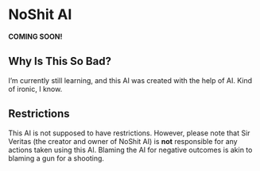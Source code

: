 # NoShit AI  
**COMING SOON!**  

## Why Is This So Bad?  
I’m currently still learning, and this AI was created with the help of AI. Kind of ironic, I know.  

## Restrictions  
This AI is not supposed to have restrictions. However, please note that Sir Veritas (the creator and owner of NoShit AI) is **not** responsible for any actions taken using this AI. Blaming the AI for negative outcomes is akin to blaming a gun for a shooting.  
